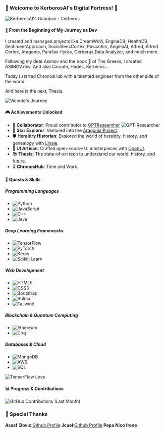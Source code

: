 ### 🏰 Welcome to KerberosAI's Digital Fortress! 🏰

![KerberosAI's Guardian - Cerberus](https://cdn.leonardo.ai/users/85b8cb83-3466-42d9-bdab-f4599fd0c092/generations/d0eaf4e1-1c14-4be5-9ee9-59dc81d172c7/variations/Default_three_head_cerberus_Bold_graphic_illustration_glowing_3_d0eaf4e1-1c14-4be5-9ee9-59dc81d172c7_1.jpg)

#### 🤯 From the Beginning of My Journey as Dev

I created and managed projects like DreamWoW, EngineDB, HealthDB, SentimentApproach, SocialSensCortex, PascalArs, AngelaAI, Alfred, Alfred Cortex, Aragonia, Parallax Hydra, Cerberus Data Analyzer, and much more.

Following my dear Asimov and the book 📖 of The Greeks, I created ASIMOV.dev. And also Caronte, Hades, Kerberos...

Today I started ChronosHub with a talented engineer from the other side of the world.

And here is the next, Thesis.

![Vicente's Journey](https://media.licdn.com/dms/image/D4D22AQHROUQAtvD85A/feedshare-shrink_800/0/1688957760779?e=1695859200&v=beta&t=DF2pGu1OEDMz1p9r9A5GXK5liq58c7YFCkRitB6KkF0)

#### 🎮 Achievements Unlocked

- 🤝 **Collaborator**: Proud contributor to [GPTResearcher](https://github.com/assafelovic/gpt-researcher) 
  ![GPT-Researcher](https://ph-files.imgix.net/e3c11ea0-29c5-4e81-b732-72fd9579ed91.jpeg)
- 🌌 **Star Explorer**: Ventured into the [Aragonia Project](https://github.com/kerberosai/aragonia).
- 🛡️ **Heraldry Historian**: Explored the world of heraldry, history, and genealogy with [Linaje](https://github.com/kerberosai/linaje).
- 🎨 **UI Artisan**: Crafted open-source UI masterpieces with [OpenUI](https://github.com/kerberosai/openui).
- 📚 **Thesis**: The state-of-art tech to understand our world, history, and future.
- ⏳ **ChronosHub**: Time and Work.

#### 🚀 Quests & Skills

##### Programming Languages

- ![Python](https://img.shields.io/badge/Python-3776AB?style=for-the-badge&logo=python&logoColor=white)
- ![JavaScript](https://img.shields.io/badge/JavaScript-F7DF1E?style=for-the-badge&logo=javascript&logoColor=black)
- ![C++](https://img.shields.io/badge/C++-00599C?style=for-the-badge&logo=cplusplus&logoColor=white)
- ![Java](https://img.shields.io/badge/Java-007396?style=for-the-badge&logo=java&logoColor=white)

##### Deep Learning Frameworks

- ![TensorFlow](https://img.shields.io/badge/TensorFlow-FF6F00?style=for-the-badge&logo=tensorflow&logoColor=white)
- ![PyTorch](https://img.shields.io/badge/PyTorch-EE4C2C?style=for-the-badge&logo=pytorch&logoColor=white)
- ![Keras](https://img.shields.io/badge/Keras-D00000?style=for-the-badge&logo=keras&logoColor=white)
- ![Scikit-Learn](https://img.shields.io/badge/ScikitLearn-F7931E?style=for-the-badge&logo=scikit-learn&logoColor=white)

##### Web Development

- ![HTML5](https://img.shields.io/badge/HTML5-E34F26?style=for-the-badge&logo=html5&logoColor=white)
- ![CSS3](https://img.shields.io/badge/CSS3-1572B6?style=for-the-badge&logo=css3&logoColor=white)
- ![Bootstrap](https://img.shields.io/badge/Bootstrap-7952B3?style=for-the-badge&logo=bootstrap&logoColor=white)
- ![Bulma](https://img.shields.io/badge/Bulma-00D1B2?style=for-the-badge&logo=bulma&logoColor=white)
- ![Tailwind](https://img.shields.io/badge/Tailwind-38B2AC?style=for-the-badge&logo=tailwind-css&logoColor=white)

##### Blockchain & Quantum Computing

- ![Ethereum](https://img.shields.io/badge/Ethereum-3C3C3D?style=for-the-badge&logo=ethereum&logoColor=white)
- ![Cirq](https://img.shields.io/badge/Cirq-4285F4?style=for-the-badge&logo=cirq&logoColor=white)

##### Databases & Cloud

- ![MongoDB](https://img.shields.io/badge/MongoDB-47A248?style=for-the-badge&logo=mongodb&logoColor=white)
- ![AWS](https://img.shields.io/badge/AWS-232F3E?style=for-the-badge&logo=amazon-aws&logoColor=white)
- ![SQL](https://img.shields.io/badge/SQL-4479A1?style=for-the-badge&logo=sql&logoColor=white)

![TensorFlow Love](https://media.licdn.com/dms/image/D4D22AQE76iZrEMp8JQ/feedshare-shrink_800/0/1689144039119?e=1695859200&v=beta&t=491VZpWEahVIy9kJsDTAVxGbhDYv5GC4hvNsizjOrDk)

#### 📊 Progress & Contributions

![GitHub Contributions (Last Month)](https://ghchart.rshah.org/kerberosai?timeframe=month)

### 🙏 Special Thanks

**Assaf Elovic**:[Github Profile](https://github.com/assafelovic/) 
**Jcuel**:[Github Profile](https://github.com/jcuel/) 
**Pepa**
**Nico**
**Irene**
